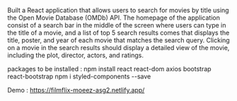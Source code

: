 Built a React application that allows users to search for movies by title using the
Open Movie Database (OMDb) API. The homepage of the application  consist of
a search bar in the middle of the screen where users can type in the title of a movie, and
a list of top 5 search results comes that displays the title, poster, and year
of each movie that matches the search query. Clicking on a movie in the search results
should display a detailed view of the movie, including the plot, director, actors, and
ratings.

packages to be installed : 
npm install react react-dom axios bootstrap react-bootstrap
npm i  styled-components  --save

Demo : https://filmflix-moeez-asg2.netlify.app/
